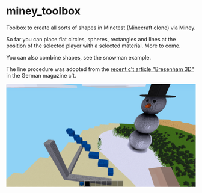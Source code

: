 # miney_toolbox

Toolbox to create all sorts of shapes in Minetest (Minecraft clone) via Miney.

So far you can place flat circles, spheres, rectangles and lines at the position of the selected player with a selected material. More to come.

You can also combine shapes, see the snowman example.

The line procedure was adopted from the [recent c't article "Bresenham 3D"](https://www.heise.de/select/ct/2021/26/2130115371338876887) in the German magazine c't.

![Minetest screenshot](img/screenshot_20211212_210343.png)
